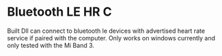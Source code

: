 # Bluetooth LE HR C

Built Dll can connect to bluetooth le devices with advertised heart rate service if paired with the computer. Only works on windows currently and only tested with the Mi Band 3.